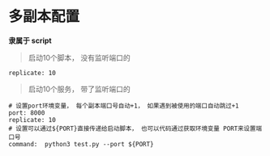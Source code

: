 # 多副本配置

**隶属于 script**

> 启动10个脚本， 没有监听端口的
```
replicate: 10
```

> 启动10个服务， 带了监听端口的
```
# 设置port环境变量， 每个副本端口号自动+1， 如果遇到被使用的端口自动跳过+1
port: 8000
replicate: 10
# 设置可以通过${PORT}直接传递给启动脚本， 也可以代码通过获取环境变量 PORT来设置端口号
command:  python3 test.py --port ${PORT}
```